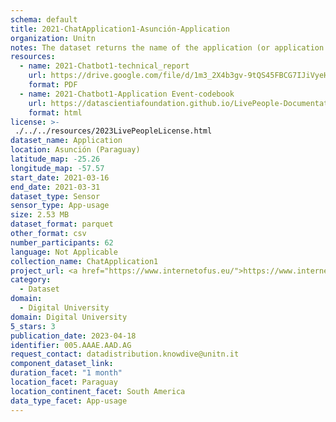 ```yaml
---
schema: default
title: 2021-ChatApplication1-Asunción-Application
organization: Unitn
notes: The dataset returns the name of the application (or application package) that is currently running in the foreground of the phone. The dataset was collected as part of the WeNet project, a Horizon 2020 funded project that aims at developing a diversity-aware, machine-mediated paradigm for social interactions.
resources:
  - name: 2021-Chatbot1-technical_report
    url: https://drive.google.com/file/d/1m3_2X4b3gv-9tQS45FBCG7IJiVyeHgW3/view?usp=sharing
    format: PDF
  - name: 2021-Chatbot1-Application Event-codebook
    url: https://datascientiafoundation.github.io/LivePeople-Documentation/2021-Chatbot1/2021_CH1_applicationevent.html
    format: html
license: >-
 ./../../resources/2023LivePeopleLicense.html
dataset_name: Application
location: Asunción (Paraguay)
latitude_map: -25.26
longitude_map: -57.57
start_date: 2021-03-16
end_date: 2021-03-31
dataset_type: Sensor
sensor_type: App-usage
size: 2.53 MB
dataset_format: parquet
other_format: csv
number_participants: 62
language: Not Applicable
collection_name: ChatApplication1
project_url: <a href="https://www.internetofus.eu/">https://www.internetofus.eu/</a>
category: 
  - Dataset
domain: 
  - Digital University
domain: Digital University
5_stars: 3
publication_date: 2023-04-18
identifier: 005.AAAE.AAD.AG
request_contact: datadistribution.knowdive@unitn.it
component_dataset_link: 
duration_facet: "1 month"
location_facet: Paraguay
location_continent_facet: South America
data_type_facet: App-usage
---
```

